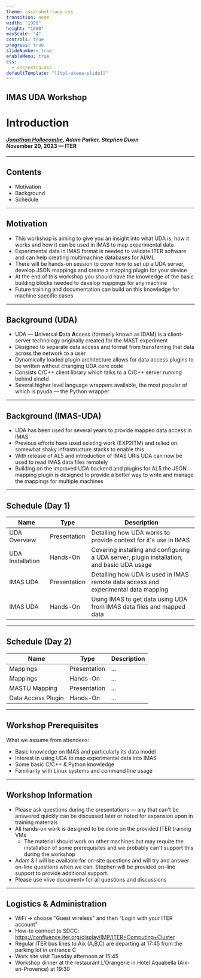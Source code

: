 ```yaml
---
theme: css/robot-lung.css
transition: none
width: "1920"
height: "1080"
maxScale: "4"
controls: true
progress: true
slideNumber: true
enableMenu: true
css:
  - css/extra.css
defaultTemplate: "[[tpl-ukaea-slide]]"
---
```

<!-- slide template="[[tpl-ukaea-title]]" -->

## IMAS UDA Workshop
# Introduction
#### _<u>Jonathan Hollocombe</u>, Adam Parker, Stephen Dixon_ <br> November 20, 2023 &#8212; ITER

---
## Contents

- Motivation
- Background
- Schedule

---
## Motivation

- This workshop is aiming to give you an insight into what UDA is, how it works and how it can be used in IMAS to map experimental data
- Experimental data in IMAS format is needed to validate ITER software and can help creating multimachine databases for AI/ML
- There will be hands-on session to cover how to set up a UDA server, develop JSON mappings and create a mapping plugin for your device
- At the end of this workshop you should have the knowledge of the basic building blocks needed to develop mappings for any machine
- Future training and documentation can build on this knowledge for machine specific cases

---
## Background (UDA)

- UDA &#8212; **U**niversal **D**ata **A**ccess (formerly known as IDAM) is a client-server technology originally created for the MAST experiment
- Designed to separate data access and format from transferring that data across the network to a user
- Dynamically loaded plugin architecture allows for data access plugins to be written without changing UDA core code
- Consists C/C++ client library which talks to a C/C++ server running behind xinetd
- Several higher level language wrappers available, the most popular of which is pyuda &#8212; the Python wrapper

---
## Background (IMAS-UDA)

- UDA has been used for several years to provide mapped data access in IMAS
- Previous efforts have used existing work (EXP2ITM) and relied on somewhat shaky infrastructure stacks to enable this
- With release of AL5 and introduction of IMAS URIs UDA can now be used to read IMAS data files remotely
- Building on the improved UDA backend and plugins for AL5 the JSON mapping plugin is designed to provide a better way to write and manage the mappings for multiple machines

---
## Schedule (Day 1)

| Name | Type | Description |
| -----|-------| ------------|
| UDA Overview | Presentation | Detailing how UDA works to provide context for it's use in IMAS |
| UDA Installation | Hands-On | Covering installing and configuring a UDA server, plugin installation, and basic UDA usage |
| IMAS UDA | Presentation | Detailing how UDA is used in IMAS remote data access and experimental data mapping |
| IMAS UDA | Hands-On | Using IMAS to get data using UDA from IMAS data files and mapped data |


---
## Schedule (Day 2)

| Name | Type | Description |
| -----|-------| ------------|
| Mappings | Presentation | ... |
| Mappings | Hands-On | ... |
| MASTU Mapping | Presentation | ... |
| Data Access Plugin | Hands-On | ... |

---
## Workshop Prerequisites

What we assume from attendees:<!-- element style="text-align: left; width: 90%" -->

- Basic knowledge on IMAS and particularly its data model
- Interest in using UDA to map experimental data into IMAS
- Some basic C/C++ & Python knowledge
- Familiarity with Linux systems and command line usage

---
## Workshop Information

- Please ask questions during the presentations &#8212; any that can't be answered quickly can be discussed later or noted for expansion upon in training materials
- All hands-on work is designed to be done on the provided ITER training VMs
	- The material should work on other machines but may require the installation of some prerequisites and we probably can't support this during the workshop
- Adam & I will be available for on-site questions and will try and answer on-line questions when we can. Stephen will be provided on-line support to provide additional support.
- Please use «live document» for all questions and discussions

---
## Logistics & Administration

- WiFi -> choose "Guest wireless" and then "Login with your ITER account"
- How-to connect to SDCC: https://confluence.iter.org/display/IMP/ITER+Computing+Cluster
- Regular ITER bus lines to Aix (A,B,C) are departing at 17:45 from the parking lot in entrance C
- Work site visit Tuesday afternoon at 15:45
- Workshop dinner at the restaurant L'Orangerie in Hotel Aquabella (Aix-en-Provence) at 19:30
